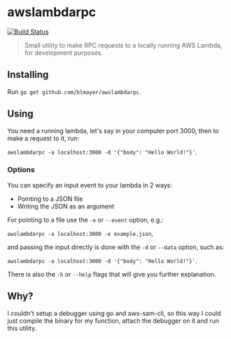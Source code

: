 # awslambdarpc

[![Build Status](https://travis-ci.org/blmayer/awslambdarpc.svg?branch=master)](https://travis-ci.org/blmayer/awslambdarpc)

> Small utility to make RPC requests to a locally running AWS Lambda, for development purposes.

## Installing

Run `go get github.com/blmayer/awslambdarpc`.

## Using

You need a running lambda, let's say in your computer port 3000, then to make a request to it,
run:

```awslambdarpc -a localhost:3000 -d '{"body": "Hello World!"}'```.

### Options

You can specify an input event to your lambda in 2 ways:

- Pointing to a JSON file
- Writing the JSON as an argument

For pointing to a file use the `-e` or `--event` option, e.g.:

```awslambdarpc -a localhost:3000 -e example.json```,

and passing the input directly is done with the `-d` or `--data` option, such as:

```awslambdarpc -a localhost:3000 -d '{"body": "Hello World!"}'```.

There is also the `-h` or `--help` flags that will give you further explanation.

## Why?

I couldn't setup a debugger using go and aws-sam-cli, so this way I could just compile the binary
for my function, attach the debugger on it and run this utility.
